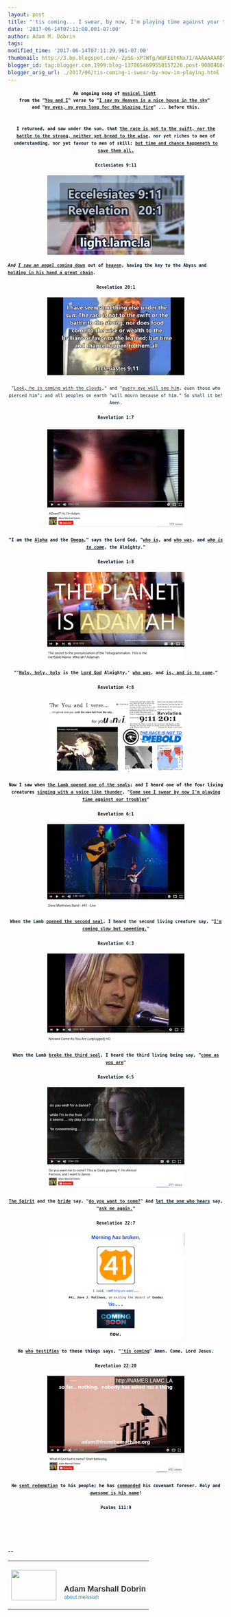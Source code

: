 ```yaml
---
layout: post
title: "'tis coming... I swear, by now, I'm playing time against your troubles..."
date: '2017-06-14T07:11:00.001-07:00'
author: Adam M. Dobrin
tags: 
modified_time: '2017-06-14T07:11:29.961-07:00'
thumbnail: http://3.bp.blogspot.com/-Zy5G-xP7Wfg/WUFEEtKNx7I/AAAAAAAADYY/6ZM1GmGEhgUsqZ3EkCbSnpwucI9Fz1q_ACK4BGAYYCw/s72-c/image-789963.png
blogger_id: tag:blogger.com,1999:blog-1378654699550157226.post-9080468407719314649
blogger_orig_url: ./2017/06/tis-coming-i-swear-by-now-im-playing.html
---
```


<div dir="ltr"><div class="gmail_quote"><div dir="ltr"><div class="gmail_quote"><div dir="ltr"><div style="text-align:center"><div style="color:rgb(0,0,0);font-size:13px"><font face="monospace, monospace" size="1"><b>An ongoing song of <a href="http://thunderstand.tk/" target="_blank">musical light</a> </b></font></div><div style="color:rgb(0,0,0);font-size:13px"><font face="monospace, monospace" size="1"><b>from the &quot;<a href="./TAYLOR.html?" target="_blank">You and I</a>&quot; <i>verse</i> to &quot;<a href="http://gmass.co/x/c?c=699438&amp;l=64ee5671-f201-4699-a0f6-3e54b65dfaae&amp;r=07f8ecbd-1a24-4fe1-8c8f-f96d7b1baf86" target="_blank">I say my Heaven is a nice house in the sky</a>&quot; </b></font></div><div style="color:rgb(0,0,0);font-size:13px"><font face="monospace, monospace" size="1"><b>and &quot;<a href="http://myeyes.gq" target="_blank">my eyes, my eyes long for the blazing fire</a>&quot; ... before this.</b></font></div><div style="color:rgb(0,0,0);font-size:13px"><font face="monospace, monospace" size="1"><b><br /></b></font></div></div><div style="text-align:center"><font size="1" face="monospace, monospace"><b><span style="color:rgb(0,19,32);text-align:justify;background-color:rgb(253,254,255)"><br /></span></b></font></div><div style="text-align:center"><font size="1" face="monospace, monospace"><b><span style="color:rgb(0,19,32);text-align:justify;background-color:rgb(253,254,255)">I returned, and saw under the sun, that <a href="https://fromthemachine.org/TORCH.html" target="_blank">the race is not to the swift, nor the battle to the strong, neither yet bread to the wise</a>, nor yet riches to men of understanding, nor yet favour to men of skill; <a href="https://www.docdroid.net/x6wJfqC/time-and-chance-rlny-by-adam-marshall-dobrin.pdf" target="_blank">but time and chance happeneth to save them all.</a></span><span style="color:rgb(0,19,32);text-align:justify;background-color:rgb(253,254,255)"><br /></span></b></font></div><div style="text-align:center"><span style="color:rgb(0,19,32);text-align:justify;background-color:rgb(253,254,255)"><font size="1" face="monospace, monospace"><b><br /></b></font></span></div><div style="text-align:center"><span style="color:rgb(0,19,32);text-align:justify;background-color:rgb(253,254,255)"><font size="1" face="monospace, monospace"><b>Ecclesiates 9:11</b></font></span></div><div style="text-align:center"><span style="color:rgb(0,19,32);text-align:justify;background-color:rgb(253,254,255)"><font size="1" face="monospace, monospace"><b><br /></b></font></span></div><div style="text-align:center"><span style="color:rgb(0,19,32);text-align:justify;background-color:rgb(253,254,255)"><font size="1" face="monospace, monospace"><b><a href="https://www.youtube.com/watch?v=AevgjKPDgfM&amp;feature=youtu.be" target="_blank"></a><a href="http://3.bp.blogspot.com/-Zy5G-xP7Wfg/WUFEEtKNx7I/AAAAAAAADYY/6ZM1GmGEhgUsqZ3EkCbSnpwucI9Fz1q_ACK4BGAYYCw/s1600/image-789963.png"><img src="reqs/3.bp.blogspot.com/-Zy5G-xP7Wfg/WUFEEtKNx7I/AAAAAAAADYY/6ZM1GmGEhgUsqZ3EkCbSnpwucI9Fz1q_ACK4BGAYYCw/s320/image-789963.png" border="0" alt="" id="BLOGGER_PHOTO_ID_6431496590494386098" /></a><br /></b></font></span></div><span style="color:rgb(0,19,32);text-align:justify;background-color:rgb(253,254,255)"><font size="1" face="monospace, monospace"><b><div style="text-align:center"><span style="color:rgb(0,19,32);text-align:justify;background-color:rgb(253,254,255)"><br /></span></div><div style="text-align:center"></div></b><b><i>And <a href="https://www.youtube.com/watch?v=TB1zPYKQCCY" target="_blank">I saw an angel</a></i><a href="https://www.youtube.com/watch?v=TB1zPYKQCCY" target="_blank"> coming down</a> out of <a href="./the_light_of_heaven.html" target="_blank">heaven</a>, having the key to the Abyss and <a href="https://fromthemachine.org/" target="_blank">holding in his hand a great chain</a>.</b></font></span></div><div><div style="text-align:center"><font color="#001320" size="1" face="monospace, monospace"><b><br /></b></font></div><div style="text-align:center"><font color="#001320" size="1" face="monospace, monospace"><b>Revelation 20:1</b></font></div><div style="text-align:center"><font color="#001320" size="1" face="monospace, monospace"><b><br /></b></font></div><div style="text-align:center"><font color="#001320" size="1" face="monospace, monospace"><b><a href="https://www.youtube.com/watch?v=PFQVCmbDgl4" class="m_4382326237164497587m_1061542841522926067m_-7390189203801188637gmail-playable m_4382326237164497587m_1061542841522926067playable m_4382326237164497587playable" target="_blank"></a><a href="http://1.bp.blogspot.com/-THK9r13EFko/WUFEE-02d_I/AAAAAAAADYg/GAPp5xO2YMQGrUfnYAaDVdkMmuMbUcoBACK4BGAYYCw/s1600/image-790934.png"><img src="reqs/1.bp.blogspot.com/-THK9r13EFko/WUFEE-02d_I/AAAAAAAADYg/GAPp5xO2YMQGrUfnYAaDVdkMmuMbUcoBACK4BGAYYCw/s320/image-790934.png" border="0" alt="" id="BLOGGER_PHOTO_ID_6431496595236616178" /></a><br /></b></font></div><div style="text-align:center"><font size="1" face="monospace, monospace"><b><span style="color:rgb(0,19,32);text-align:justify;background-color:rgb(253,254,255)"><br /></span></b></font></div><div><div style="text-align:center"><font size="1" face="monospace, monospace"><span style="color:rgb(0,19,32);text-align:justify;background-color:rgb(253,254,255)">&quot;<a href="https://www.youtube.com/watch?v=PFQVCmbDgl4" target="_blank">Look, he is coming with the clouds</a>,&quot; and &quot;<a href="https://fromthemachine.org/CENSORSHIP.html" target="_blank">every eye will see him</a>, even those who pierced him&quot;; and all peoples on earth &quot;will mourn because of him.&quot; So shall it be! Amen.</span><br /></font></div><div style="text-align:center"><span style="color:rgb(0,19,32);text-align:justify;background-color:rgb(253,254,255)"><font size="1" face="monospace, monospace"><br /></font></span></div><div style="text-align:center"><span style="color:rgb(0,19,32);text-align:justify;background-color:rgb(253,254,255)"><font size="1" face="monospace, monospace"><b>Revelation 1:7</b></font></span></div><div style="text-align:center"><span style="color:rgb(0,19,32);text-align:justify;background-color:rgb(253,254,255)"><font size="1" face="monospace, monospace"><b><br /></b></font></span></div><div style="text-align:center"><span style="color:rgb(0,19,32);text-align:justify;background-color:rgb(253,254,255)"><font size="1" face="monospace, monospace"><b><a href="https://www.youtube.com/watch?v=LWtKwJ8qfbE" class="m_4382326237164497587m_1061542841522926067m_-7390189203801188637gmail-playable m_4382326237164497587m_1061542841522926067playable m_4382326237164497587playable" target="_blank"></a><a href="http://4.bp.blogspot.com/-tsZJudHixlc/WUFEFG6AyeI/AAAAAAAADYo/p8ZskXSGccAz6MOK4_VmEbhn6DHyMn6KACK4BGAYYCw/s1600/image-792090.png"><img src="reqs/4.bp.blogspot.com/-tsZJudHixlc/WUFEFG6AyeI/AAAAAAAADYo/p8ZskXSGccAz6MOK4_VmEbhn6DHyMn6KACK4BGAYYCw/s320/image-792090.png" border="0" alt="" id="BLOGGER_PHOTO_ID_6431496597405747682" /></a><br /></b></font></span></div><div style="text-align:center"><span style="color:rgb(0,19,32);text-align:justify;background-color:rgb(253,254,255)"><font size="1" face="monospace, monospace"><b><br /></b></font></span></div><div style="text-align:center"><font size="1" face="monospace, monospace"><b><span style="color:rgb(0,19,32);text-align:justify;background-color:rgb(253,254,255)">&quot;I am the <a href="https://en.wikipedia.org/wiki/Adam_Kadmon" target="_blank">Alpha</a> and the <a href="https://en.wikipedia.org/wiki/Last_Adam" target="_blank">Omega</a>,&quot; says the Lord God, &quot;<a href="https://fromthemachine.org/WHOIS.html" target="_blank">who is</a>, and <a href="https://fromthemachine.org/WHONWHY.html" target="_blank">who was</a>, and <i><u>who is to come</u></i>, the Almighty.&quot;</span><span style="color:rgb(0,19,32);text-align:justify;background-color:rgb(253,254,255)"><br /></span></b></font></div><div style="text-align:center"><span style="color:rgb(0,19,32);text-align:justify;background-color:rgb(253,254,255)"><font size="1" face="monospace, monospace"><b><br /></b></font></span></div><div style="text-align:center"><span style="color:rgb(0,19,32);text-align:justify;background-color:rgb(253,254,255)"><font size="1" face="monospace, monospace"><b>Revelation 1:8</b></font></span></div><div style="text-align:center"><span style="color:rgb(0,19,32);text-align:justify;background-color:rgb(253,254,255)"><font size="1" face="monospace, monospace"><b><br /></b></font></span></div><div style="text-align:center"><span style="color:rgb(0,19,32);text-align:justify;background-color:rgb(253,254,255)"><font size="1" face="monospace, monospace"><b><a href="https://www.youtube.com/watch?v=Sws3MZJIv9c&amp;list=PLgYKDBgxsoMM0iittdDlREVqTc4wn7ylK" target="_blank"></a><a href="http://3.bp.blogspot.com/-ZYzhezR6N8E/WUFEFYLuKxI/AAAAAAAADYw/7urS8_yxXasdBKhKluKcyRRG6JKkW-fEQCK4BGAYYCw/s1600/image-793004.png"><img src="reqs/3.bp.blogspot.com/-ZYzhezR6N8E/WUFEFYLuKxI/AAAAAAAADYw/7urS8_yxXasdBKhKluKcyRRG6JKkW-fEQCK4BGAYYCw/s320/image-793004.png" border="0" alt="" id="BLOGGER_PHOTO_ID_6431496602043427602" /></a><br /></b></font></span></div><div style="text-align:center"><span style="color:rgb(0,19,32);text-align:justify;background-color:rgb(253,254,255)"><font size="1" face="monospace, monospace"><b><br /></b></font></span></div><div style="text-align:center"><font size="1" face="monospace, monospace"><b><span style="color:rgb(0,19,32);text-align:justify;background-color:rgb(253,254,255)">&quot;&#39;<a href="https://fromthemachine.org/2NAME.html" target="_blank">Holy, holy, holy</a> is the <a href="./OMEALFHT.html" target="_blank">Lord God</a> Almighty,&#39; <a href="http://samsfight.tk" target="_blank">who was</a>, and <a href="https://fromthemachine.org/WHOIS.html" target="_blank">is, and is to come</a>.&quot;</span><span style="color:rgb(0,19,32);text-align:justify;background-color:rgb(253,254,255)"><br /></span></b></font></div><div style="text-align:center"><span style="color:rgb(0,19,32);text-align:justify;background-color:rgb(253,254,255)"><font size="1" face="monospace, monospace"><b><br /></b></font></span></div><div style="text-align:center"><span style="color:rgb(0,19,32);text-align:justify;background-color:rgb(253,254,255)"><font size="1" face="monospace, monospace"><b>Revelation 4:8</b></font></span></div><div style="text-align:center"><span style="color:rgb(0,19,32);text-align:justify;background-color:rgb(253,254,255)"><font size="1" face="monospace, monospace"><b><br /></b></font></span></div><div style="text-align:center"><span style="color:rgb(0,19,32);text-align:justify;background-color:rgb(253,254,255)"><font size="1" face="monospace, monospace"><b><a href="https://fromthemachine.org/bygod3.html" target="_blank"></a><a href="http://4.bp.blogspot.com/-bu5s_vERtjU/WUFEFjTKtwI/AAAAAAAADY4/1P6UzSIYnEgngrUXf0p-KduqNkkMkAHdwCK4BGAYYCw/s1600/image-794151.png"><img src="reqs/4.bp.blogspot.com/-bu5s_vERtjU/WUFEFjTKtwI/AAAAAAAADY4/1P6UzSIYnEgngrUXf0p-KduqNkkMkAHdwCK4BGAYYCw/s320/image-794151.png" border="0" alt="" id="BLOGGER_PHOTO_ID_6431496605027448578" /></a><br /></b></font></span></div><div style="text-align:center"><span style="color:rgb(0,19,32);text-align:justify;background-color:rgb(253,254,255)"><font size="1" face="monospace, monospace"><b><br /></b></font></span></div><div style="text-align:center"><font size="1" face="monospace, monospace"><b><span style="color:rgb(0,0,0)">Now I saw when <a href="./ERANDSON.html" target="_blank">the Lamb opened one of the seals</a>;</span><span style="color:rgb(0,0,0)"> and I heard one of the four living creatures <a href="http://thunderstand.tk" target="_blank">singing with a voice like thunder</a>, "<a href="https://fromthemachine.org/bygod3.html" target="_blank">Come see I swear by now I&#39;m playing time against our troubles</a>"</span></b></font></div><div style="text-align:center"><font size="1" face="monospace, monospace"><b><span style="color:rgb(0,0,0)"><br /></span></b></font></div><div style="text-align:center"><span style="color:rgb(0,0,0)"><font size="1" face="monospace, monospace"><b>Revelation 6:1</b></font></span></div><div style="text-align:center"><span style="color:rgb(0,0,0)"><font size="1" face="monospace, monospace"><b><br /></b></font></span></div><div style="text-align:center"><span style="color:rgb(0,0,0)"><font size="1" face="monospace, monospace"><b><a href="https://www.youtube.com/watch?v=9Sk55fGpf9M&amp;list=PLgYKDBgxsoMMqg-fZ_8PBA79GMm_sj-gN" class="m_4382326237164497587m_1061542841522926067m_-7390189203801188637gmail-playable m_4382326237164497587m_1061542841522926067playable m_4382326237164497587playable" target="_blank"></a><a href="http://3.bp.blogspot.com/-WO-Oq72-fPc/WUFEF7G0GlI/AAAAAAAADZA/IVM2Pm-Zy8UxDYspOlq7vdjHC7OV1RbxgCK4BGAYYCw/s1600/image-794975.png"><img src="reqs/3.bp.blogspot.com/-WO-Oq72-fPc/WUFEF7G0GlI/AAAAAAAADZA/IVM2Pm-Zy8UxDYspOlq7vdjHC7OV1RbxgCK4BGAYYCw/s320/image-794975.png" border="0" alt="" id="BLOGGER_PHOTO_ID_6431496611418085970" /></a><br /></b></font></span></div><div style="text-align:center"><span style="color:rgb(0,19,32);text-align:justify;background-color:rgb(253,254,255)"><font size="1" face="monospace, monospace"><b><br /></b></font></span></div><div style="text-align:center"><font size="1" face="monospace, monospace"><b><span style="color:rgb(0,19,32);text-align:justify;background-color:rgb(253,254,255)">When the Lamb <a href="./HASHEMESHB.html" target="_blank">opened the second seal</a>, I heard the second living creature say, &quot;<a href="https://www.youtube.com/watch?v=9Sk55fGpf9M&amp;list=PLgYKDBgxsoMMqg-fZ_8PBA79GMm_sj-gN" target="_blank">I&#39;m coming slow but speeding.</a>&quot;</span><span style="color:rgb(0,19,32);text-align:justify;background-color:rgb(253,254,255)"><br /></span></b></font></div><div style="text-align:center"><span style="color:rgb(0,19,32);text-align:justify;background-color:rgb(253,254,255)"><font size="1" face="monospace, monospace"><b><br /></b></font></span></div><div style="text-align:center"><span style="color:rgb(0,19,32);text-align:justify;background-color:rgb(253,254,255)"><font size="1" face="monospace, monospace"><b>Revelation 6:3</b></font></span></div><div style="text-align:center"><span style="color:rgb(0,19,32);text-align:justify;background-color:rgb(253,254,255)"><font size="1" face="monospace, monospace"><b><br /></b></font></span></div><div style="text-align:center"><span style="color:rgb(0,19,32);text-align:justify;background-color:rgb(253,254,255)"><font size="1" face="monospace, monospace"><b><a href="https://www.youtube.com/watch?v=eGqBM_r932s&amp;index=2&amp;list=PLgYKDBgxsoMMqg-fZ_8PBA79GMm_sj-gN" class="m_4382326237164497587m_1061542841522926067m_-7390189203801188637gmail-playable m_4382326237164497587m_1061542841522926067playable m_4382326237164497587playable" target="_blank"></a><a href="http://4.bp.blogspot.com/-fFZ9u4WAjRs/WUFEGGlIWbI/AAAAAAAADZI/Z2oD-mNlco4nZ4hiQPGKwpgRSird6z57gCK4BGAYYCw/s1600/image-795824.png"><img src="reqs/4.bp.blogspot.com/-fFZ9u4WAjRs/WUFEGGlIWbI/AAAAAAAADZI/Z2oD-mNlco4nZ4hiQPGKwpgRSird6z57gCK4BGAYYCw/s320/image-795824.png" border="0" alt="" id="BLOGGER_PHOTO_ID_6431496614498032050" /></a><br /></b></font></span></div><div style="text-align:center"><span style="color:rgb(0,19,32);text-align:justify;background-color:rgb(253,254,255)"><font size="1" face="monospace, monospace"><b><br /></b></font></span></div><div style="text-align:center"><font size="1" face="monospace, monospace"><b><span style="color:rgb(0,19,32);text-align:justify;background-color:rgb(253,254,255)">When the Lamb <a href="http://samsfight.tk" target="_blank">broke the third seal</a>, I heard the third living being say, &quot;<a href="https://www.youtube.com/watch?v=eGqBM_r932s&amp;index=2&amp;list=PLgYKDBgxsoMMqg-fZ_8PBA79GMm_sj-gN" target="_blank">come as you are</a>&quot;</span><span style="color:rgb(0,19,32);text-align:justify;background-color:rgb(253,254,255)"><br /></span></b></font></div><div style="text-align:center"><span style="color:rgb(0,19,32);text-align:justify;background-color:rgb(253,254,255)"><font size="1" face="monospace, monospace"><b><br /></b></font></span></div><div style="text-align:center"><span style="color:rgb(0,19,32);text-align:justify;background-color:rgb(253,254,255)"><font size="1" face="monospace, monospace"><b>Revelation 6:5</b></font></span></div><div style="text-align:center"><span style="color:rgb(0,19,32);text-align:justify;background-color:rgb(253,254,255)"><font size="1" face="monospace, monospace"><b><br /></b></font></span></div><div style="text-align:center"><span style="color:rgb(0,19,32);text-align:justify;background-color:rgb(253,254,255)"><font size="1" face="monospace, monospace"><b><a href="https://www.youtube.com/watch?v=tXc4jgUJEko" target="_blank"></a><a href="http://1.bp.blogspot.com/-e41eQVKwR1o/WUFEGfBwRsI/AAAAAAAADZQ/VF5znWobA44y9rorCXjHYhCOzBW5Ua3_wCK4BGAYYCw/s1600/image-796733.png"><img src="reqs/1.bp.blogspot.com/-e41eQVKwR1o/WUFEGfBwRsI/AAAAAAAADZQ/VF5znWobA44y9rorCXjHYhCOzBW5Ua3_wCK4BGAYYCw/s320/image-796733.png" border="0" alt="" id="BLOGGER_PHOTO_ID_6431496621060540098" /></a><br /></b></font></span></div><div style="text-align:center"><span style="color:rgb(0,19,32);text-align:justify;background-color:rgb(253,254,255)"><font size="1" face="monospace, monospace"><b><br /></b></font></span></div><div style="text-align:center"><font size="1" face="monospace, monospace"><b><span style="color:rgb(0,19,32);text-align:justify;background-color:rgb(253,254,255)"><a href="https://www.facebook.com/photo.php?fbid=10154283229013420&amp;set=a.10154283230918420&amp;type=3&amp;theater" target="_blank">The Spirit</a> and the <a href="https://www.facebook.com/MinistryOfForbiddenKnowledge/videos/822202857916957" target="_blank">bride</a> say, &quot;</span></b></font><b style="font-family:monospace,monospace;font-size:x-small"><span style="color:rgb(0,19,32);text-align:justify;background-color:rgb(253,254,255)"><a href="https://www.youtube.com/watch?v=tXc4jgUJEko" target="_blank">do you want to come?</a></span></b><font size="1" face="monospace, monospace"><b><span style="color:rgb(0,19,32);text-align:justify;background-color:rgb(253,254,255)">&quot; And <u>let the one who hears</u> say, &quot;<a href="https://www.youtube.com/watch?v=tXc4jgUJEko" target="_blank">ask me again.</a>&quot;</span><span style="color:rgb(0,19,32);text-align:justify;background-color:rgb(253,254,255)"><br /></span></b></font></div><div style="text-align:center"><span style="color:rgb(0,19,32);text-align:justify;background-color:rgb(253,254,255)"><font size="1" face="monospace, monospace"><b><br /></b></font></span></div><div style="text-align:center"><span style="color:rgb(0,19,32);text-align:justify;background-color:rgb(253,254,255)"><font size="1" face="monospace, monospace"><b>Revelation 22:7</b></font></span></div><div style="text-align:center"><span style="color:rgb(0,19,32);text-align:justify;background-color:rgb(253,254,255)"><font size="1" face="monospace, monospace"><b><br /></b></font></span></div><div style="text-align:center"><span style="color:rgb(0,19,32);text-align:justify;background-color:rgb(253,254,255)"><font size="1" face="monospace, monospace"><b><a href="http://myeyes.gq" target="_blank"></a><a href="http://2.bp.blogspot.com/-UsrnDkLoSbE/WUFEGvgk_dI/AAAAAAAADZY/fTN_ZfWovewBhjKueOu7BInojAGGFCJggCK4BGAYYCw/s1600/image-797740.png"><img src="reqs/2.bp.blogspot.com/-UsrnDkLoSbE/WUFEGvgk_dI/AAAAAAAADZY/fTN_ZfWovewBhjKueOu7BInojAGGFCJggCK4BGAYYCw/s320/image-797740.png" border="0" alt="" id="BLOGGER_PHOTO_ID_6431496625484791250" /></a><br /></b></font></span></div><div style="text-align:center"><span style="color:rgb(0,19,32);text-align:justify;background-color:rgb(253,254,255)"><font size="1" face="monospace, monospace"><b><br /></b></font></span></div><div style="text-align:center"><font size="1" face="monospace, monospace"><b><span style="color:rgb(0,19,32);text-align:justify;background-color:rgb(253,254,255)">He <a href="https://fromthemachine.org/SERMON.html" target="_blank">who testifies</a> to these things says, &quot;<a href="http://myeyes.gq" target="_blank">&#39;tis coming</a>&quot; Amen. Come, Lord Jesus.</span><span style="color:rgb(0,19,32);text-align:justify;background-color:rgb(253,254,255)"><br /></span></b></font></div><div style="text-align:center"><span style="color:rgb(0,19,32);text-align:justify;background-color:rgb(253,254,255)"><font size="1" face="monospace, monospace"><b><br /></b></font></span></div><div style="text-align:center"><span style="color:rgb(0,19,32);text-align:justify;background-color:rgb(253,254,255)"><font size="1" face="monospace, monospace"><b>Revelation 22:20</b></font></span></div></div></div><div style="text-align:center"><span style="color:rgb(0,19,32);text-align:justify;background-color:rgb(253,254,255)"><font size="1" face="monospace, monospace"><b><br /></b></font></span></div><div style="text-align:center"><span style="color:rgb(0,19,32);text-align:justify;background-color:rgb(253,254,255)"><font size="1" face="monospace, monospace"><b><a href="https://www.youtube.com/watch?v=Fr_CHOxSyc8&amp;index=5&amp;list=PLgYKDBgxsoMNvBS6k4NffQQnobyUqXuMh" target="_blank"></a><a href="http://1.bp.blogspot.com/-6PfZJyjC358/WUFEG7VqS0I/AAAAAAAADZg/8_59w18LU6gN0eCzee0xI6ZrVHY0ZwhRACK4BGAYYCw/s1600/image-798593.png"><img src="reqs/1.bp.blogspot.com/-6PfZJyjC358/WUFEG7VqS0I/AAAAAAAADZg/8_59w18LU6gN0eCzee0xI6ZrVHY0ZwhRACK4BGAYYCw/s320/image-798593.png" border="0" alt="" id="BLOGGER_PHOTO_ID_6431496628660226882" /></a><br /></b></font></span></div><div style="text-align:center"><span style="color:rgb(0,19,32);text-align:justify;background-color:rgb(253,254,255)"><font size="1" face="monospace, monospace"><b><br /></b></font></span></div><div style="text-align:center"><font size="1" face="monospace, monospace"><b><span style="color:rgb(0,19,32);text-align:justify;background-color:rgb(253,254,255)">He <a href="https://www.youtube.com/watch?v=L-JQ1q-13Ek&amp;list=PLgYKDBgxsoMP7J-mJf6q0ViQgONbeCxOR&amp;index=1" target="_blank">sent redemption</a> to his people; he has <a href="https://www.youtube.com/watch?v=n23YU6dFBsE&amp;list=PLgYKDBgxsoMPq1T8dINyGhVKxmA8pNce-" target="_blank">commanded</a> his covenant forever. Holy and <a href="https://www.youtube.com/watch?v=Fr_CHOxSyc8&amp;index=5&amp;list=PLgYKDBgxsoMNvBS6k4NffQQnobyUqXuMh" target="_blank">awesome is his name</a>!</span><span style="color:rgb(0,19,32);text-align:justify;background-color:rgb(253,254,255)"><br /></span></b></font></div><div style="text-align:center"><span style="color:rgb(0,19,32);text-align:justify;background-color:rgb(253,254,255)"><font size="1" face="monospace, monospace"><b><br /></b></font></span></div><div style="text-align:center"><span style="color:rgb(0,19,32);text-align:justify;background-color:rgb(253,254,255)"><font size="1" face="monospace, monospace"><b>Psalms 111:9</b></font></span></div></div><div hspace="streak-pt-mark" style="max-height:1px"><img style="width:0px;max-height:0px;overflow:hidden" src="reqs/mailfoogae.appspot.com/t?sender=aYWRhbUBmcm9tdGhlbWFjaGluZS5vcmc%3D&amp;type=zerocontent&amp;guid=64ecc491-504e-4bca-b354-203bceee878e" /><font color="#ffffff" size="1">ᐧ</font></div> </div><br /></div> <img height="0" width="0" src="reqs/gmass.co/x/o?u=07f8ecbd-1a24-4fe1-8c8f-f96d7b1baf86&amp;c=699438" /></div><br /><br clear="all" /><div><br /></div>-- <br /><div class="gmail_signature" data-smartmail="gmail_signature"><table border="0" cellpadding="0" cellspacing="0"> <tbody> <tr> <td align="left" valign="bottom" width="107" style="line-height:0;vertical-align:bottom;padding-right:10px;padding-top:20px;padding-bottom:20px"> <a href="https://about.me/ssiah" style="text-decoration:none" target="_blank"> <img src="reqs/thumbs.about.me/thumbnail/users/s/s/i/ssiah_emailsig.jpg?_1423909067_93" alt="" width="105" height="70" style="margin:0;padding:0;display:block;border:1px solid #eeeeee" /> </a> </td> <td align="left" valign="bottom" style="line-height:1.1;vertical-align:bottom;padding-top:20px;padding-bottom:20px"> <img src="reqs/about.me/t/sig?u=ssiah" width="1" height="1" style="border:0;margin:0;padding:0;width:1;height:1;overflow:hidden" /> <div style="font-size:18px;font-weight:bold;color:#333333;font-family:'Proxima Nova',Helvetica,Arial,sans-serif!important">Adam Marshall Dobrin</div> <a href="https://about.me/ssiah" style="text-decoration:none;font-size:12px;color:#2b82ad;font-family:'Proxima Nova',Helvetica,Arial,sans-serif!important" target="_blank">about.me/ssiah                  </a> </td> </tr> </tbody> </table> </div> <div hspace="streak-pt-mark" style="max-height:1px"><img alt="" style="width:0px;max-height:0px;overflow:hidden" src="reqs/mailfoogae.appspot.com/t?sender=aYWRhbUBmcm9tdGhlbWFjaGluZS5vcmc%3D&amp;type=zerocontent&amp;guid=fc59bd6f-f022-4ac1-94f7-48602e41ad8d" /><font color="#ffffff" size="1">ᐧ</font></div> 
